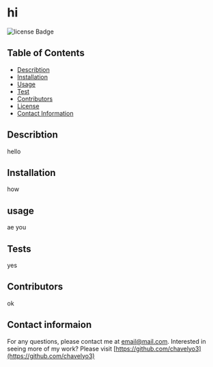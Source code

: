 
  # hi 

  
  ![license Badge](https://img.shields.io/badge/license-MIT-blue.svg)
  
  

  ## Table of Contents 

  * [Describtion](#Describtion)
  * [Installation](#Insallation)
  * [Usage](#Usage)
  * [Test](#Test)
  * [Contributors](#Contributors)
  * [License](#License)
  * [Contact Information](#ContactInfo)

  ## Describtion 
  hello 

  ## Installation 
  how 

  ## usage 
  ae you 

  ## Tests 
  yes

  ## Contributors
  ok

  

  ## Contact informaion 
  For any questions, please contact me at email@mail.com.
  Interested in seeing more of my work? Please visit [https://github.com/chavelyo3](https://github.com/chavelyo3)


